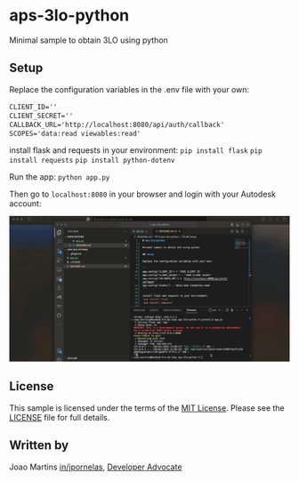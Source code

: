 # aps-3lo-python

Minimal sample to obtain 3LO using python

## Setup

Replace the configuration variables in the .env file with your own:

```
CLIENT_ID=''
CLIENT_SECRET=''
CALLBACK_URL='http://localhost:8080/api/auth/callback'
SCOPES='data:read viewables:read'
```

install flask and requests in your environment:
`pip install flask`
`pip install requests`
`pip install python-dotenv`

Run the app:
`python app.py`

Then go to `localhost:8080` in your browser and login with your Autodesk account:

![Thumbnail](./thumbnail.gif)

## License

This sample is licensed under the terms of the [MIT License](http://opensource.org/licenses/MIT). Please see the [LICENSE](LICENSE) file for full details.

## Written by

Joao Martins [in/jpornelas](https://linkedin.com/in/jpornelas), [Developer Advocate](http://aps.autodesk.com)
